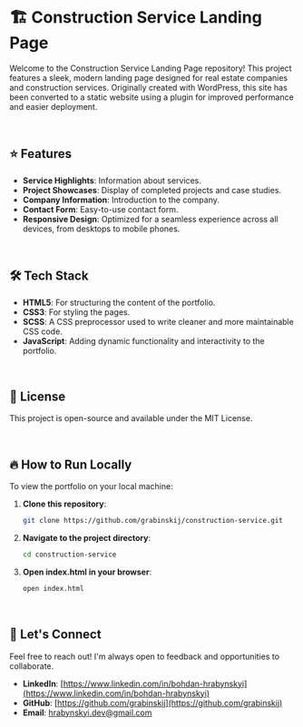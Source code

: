 # 🏗️ Construction Service Landing Page

Welcome to the Construction Service Landing Page repository! This project features a sleek, modern landing page designed for real estate companies and construction services. Originally created with WordPress, this site has been converted to a static website using a plugin for improved performance and easier deployment.

<br>

## ⭐ Features

- **Service Highlights**: Information about services.
- **Project Showcases**: Display of completed projects and case studies.
- **Company Information**: Introduction to the company.
- **Contact Form**: Easy-to-use contact form.
- **Responsive Design**: Optimized for a seamless experience across all devices, from desktops to mobile phones.

<br>

## 🛠️ Tech Stack

- **HTML5**: For structuring the content of the portfolio.
- **CSS3**: For styling the pages.
- **SCSS**: A CSS preprocessor used to write cleaner and more maintainable CSS code.
- **JavaScript**: Adding dynamic functionality and interactivity to the portfolio.

<br>

## 📝 License

This project is open-source and available under the MIT License.

<br>

## 🔥 How to Run Locally

To view the portfolio on your local machine:

1. **Clone this repository**:
   ```bash
   git clone https://github.com/grabinskij/construction-service.git

2. **Navigate to the project directory**:
   ```bash
   cd construction-service

3. **Open index.html in your browser**:
   ```bash
   open index.html

<br>

## 🤝 Let's Connect

Feel free to reach out! I'm always open to feedback and opportunities to collaborate.
- **LinkedIn**: [https://www.linkedin.com/in/bohdan-hrabynskyi](https://www.linkedin.com/in/bohdan-hrabynskyi)
- **GitHub**: [https://github.com/grabinskij](https://github.com/grabinskij)
- **Email**: [hrabynskyi.dev@gmail.com](mailto:hrabynskyi.dev@gmail.com)





